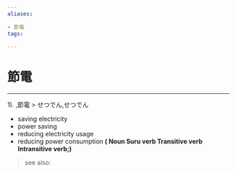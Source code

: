 ```yaml
---
aliases:
    
- 節電
tags:
    
---
```


# 節電
---
1).
,節電 > せつでん,せつでん

- saving electricity
- power saving
- reducing electricity usage
- reducing power consumption
**( Noun Suru verb Transitive verb Intransitive verb;)**
> see also: 
            